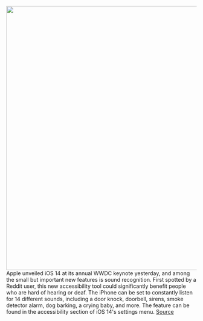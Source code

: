 <img src='https://cdn.vox-cdn.com/thumbor/oFddc0e24FI7Ct0TENJ9m1A4tnk=/0x0:2040x1360/1200x800/filters:focal(901x474:1227x800)/cdn.vox-cdn.com/uploads/chorus_image/image/66970040/akrales_190914_3628_0060.0.jpg' width='700px' /><br/>
Apple unveiled iOS 14 at its annual WWDC keynote yesterday, and among the small but important new features is sound recognition. First spotted by a Reddit user, this new accessibility tool could significantly benefit people who are hard of hearing or deaf. The iPhone can be set to constantly listen for 14 different sounds, including a door knock, doorbell, sirens, smoke detector alarm, dog barking, a crying baby, and more. The feature can be found in the accessibility section of iOS 14's settings menu.
<a href='https://www.theverge.com/21300261/ios-14-update-smoke-alarm-sound-detection-accessbility'> Source <a/>